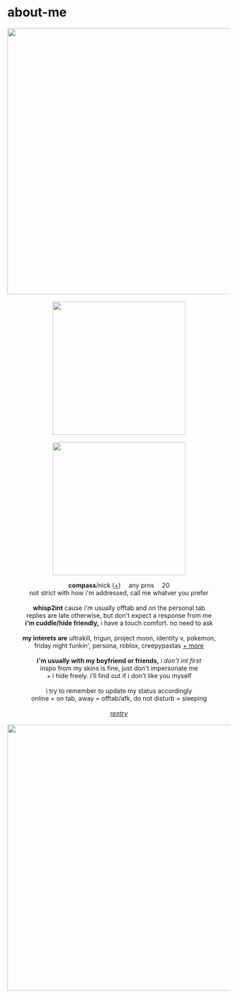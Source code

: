 # about-me
<p align="center">
  <img src="https://64.media.tumblr.com/ca201a32ccd707810cea187cfb415f8e/f2d8f79923d47eb0-bf/s2048x3072/12b29c2e96442617a972eb5ad99ddc7c5f973c8a.pnj" width="600px">
  <br><br> <img src="https://64.media.tumblr.com/aada34fdbabc8ee45913c5e8d0336a4b/5f43a92c9de6937e-81/s1280x1920/92e320a51ff5cea823fbb42465572e35bfe91bbc.pnj" width="300px">
  <br><br> <img src="https://i.imgur.com/8E2Awky.png" width="300px">
  </p>
<p align="center">
  <b>compass</b>/nick (<a href="https://en.pronouns.page/@eternality">+</a>) <img src="https://64.media.tumblr.com/d563e0636285b3919ed8b477d9bbdcac/9a5e59d4a20102aa-6d/s75x75_c1/a514a5c93521064070370e2d5e814740c469827f.gif" width="10px"> any prns <img src="https://64.media.tumblr.com/d563e0636285b3919ed8b477d9bbdcac/9a5e59d4a20102aa-6d/s75x75_c1/a514a5c93521064070370e2d5e814740c469827f.gif" width="10px"> 20
  <br>not strict with how i'm addressed, call me whatver you prefer
  <br><br>
<b>whisp2int</b> cause i'm usually offtab and on the personal tab
<br>replies are late otherwise, but don't expect a response from me
<br><b>i'm cuddle/hide friendly,</b> i have a touch comfort. no need to ask
<br><br>
<b>my interets are</b>
ultrakill, trigun, project moon, identity v, pokemon,
<br>friday night funkin', persona, roblox, creepypastas <a href="https://rentry.co/memriesofyou">+ more</a>
<br><br><b>i'm usually with my boyfriend or friends,</b> <i>i don't int first</i>
  <br> inspo from my skins is fine, just don't impersonate me
<br>+ i hide freely. i'll find out if i don't like you myself
<br><br> i try to remember to update my status accordingly
<br> online = on tab, away = offtab/afk, do not disturb = sleeping
<br><br><i><a href="https://rentry.co/eg0bworder">rentry</a></i>
<br>
<br> <img src="https://64.media.tumblr.com/08486cbdb0db0ea2b87563108bb8b896/f2d8f79923d47eb0-3b/s2048x3072/23e690b6cf9e9dcbe03d08c3546e956f7eb6f9b4.pnj" width="600px">
</p>
